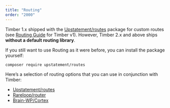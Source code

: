 ```yaml
---
title: "Routing"
order: "2000"
---
```


Timber 1.x shipped with the [Upstatement/routes](https://github.com/Upstatement/routes) package for custom routes (see [Routing Guide](https://timber.github.io/docs/v1/guides/routing/) for Timber v1). However, Timber 2.x and above ships **without a default routing library**.

If you still want to use Routing as it were before, you can install the package yourself:

```bash
composer require upstatement/routes
```

Here’s a selection of routing options that you can use in conjunction with Timber:

- [Upstatement/routes](https://github.com/Upstatement/routes)
- [Rareloop/router](https://github.com/Rareloop/router)
- [Brain-WP/Cortex](https://github.com/Brain-WP/Cortex)
